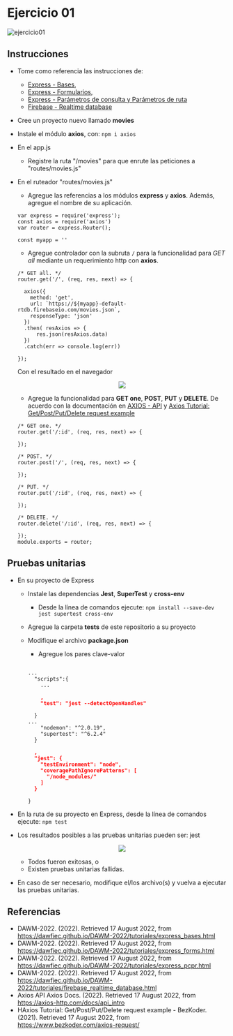 # Ejercicio 01

![ejercicio01](imagenes/ejercicio01.png)


## Instrucciones

* Tome como referencia las instrucciones de:

  + [Express - Bases](https://dawfiec.github.io/DAWM-2022/tutoriales/express_bases.html),
  + [Express - Formularios](https://dawfiec.github.io/DAWM-2022/tutoriales/express_forms.html),
  + [Express - Parámetros de consulta y Parámetros de ruta](https://dawfiec.github.io/DAWM-2022/tutoriales/express_pcpr.html)
  + [Firebase - Realtime database](https://dawfiec.github.io/DAWM-2022/tutoriales/firebase_realtime_database.html)

* Cree un proyecto nuevo llamado **movies**
* Instale el módulo **axios**, con: `npm i axios`
* En el app.js
  + Registre la ruta "/movies" para que enrute las peticiones a "routes/movies.js"

* En el ruteador "routes/movies.js" 

  + Agregue las referencias a los módulos **express** y **axios**. Además, agregue el nombre de su aplicación. 

  ```
  var express = require('express');
  const axios = require('axios')
  var router = express.Router();

  const myapp = ''
  ```  
  
  + Agregue controlador con la subruta `/` para la funcionalidad para _GET all_ mediante un requerimiento http con **axios**. 

  ```
  /* GET all. */
  router.get('/', (req, res, next) => {

    axios({
      method: 'get',
      url: `https://${myapp}-default-rtdb.firebaseio.com/movies.json`,
      responseType: 'json'
    })
    .then( resAxios => {
        res.json(resAxios.data)
    })
    .catch(err => console.log(err))

  });
  ```

  Con el resultado en el navegador

  <p align="center">  
    <img src="imagenes/GET-all.png">
  </p>

  + Agregue la funcionalidad para **GET one**, **POST**, **PUT** y **DELETE**. De acuerdo con la documentación en [AXIOS - API](https://axios-http.com/docs/api_intro) y [Axios Tutorial: Get/Post/Put/Delete request example](https://www.bezkoder.com/axios-request/)

  ```
  /* GET one. */
  router.get('/:id', (req, res, next) => {

  });

  /* POST. */
  router.post('/', (req, res, next) => {

  });

  /* PUT. */
  router.put('/:id', (req, res, next) => {

  });

  /* DELETE. */
  router.delete('/:id', (req, res, next) => {

  });
  module.exports = router;
  ``` 

## Pruebas unitarias

* En su proyecto de Express 
  + Instale las dependencias **Jest**, **SuperTest** y **cross-env**
    - Desde la línea de comandos ejecute: `npm install --save-dev jest supertest cross-env`
  + Agregue la carpeta **tests** de este repositorio a su proyecto 
  + Modifique el archivo **package.json**
    - Agregue los pares clave-valor

    <pre><code>
    ...
      "scripts":{
        ...
        <b style="color:red">
        ,
        "test": "jest --detectOpenHandles"
        </b>
      }
    ...
        "nodemon": "^2.0.19",
        "supertest": "^6.2.4"
      }
      <b style="color:red">
      ,
      "jest": {
        "testEnvironment": "node",
        "coveragePathIgnorePatterns": [
          "/node_modules/"
        ]
      }
      </b>
    }
    </code></pre> 

* En la ruta de su proyecto en Express, desde la línea de comandos ejecute: `npm test`
* Los resultados posibles a las pruebas unitarias pueden ser: jest
  
  <p align="center">
    <img src="imagenes/jest.png">
  </p>

  + Todos fueron exitosas, o
  + Existen pruebas unitarias fallidas.
* En caso de ser necesario, modifique el/los archivo(s) y vuelva a ejecutar las pruebas unitarias.

## Referencias 

* DAWM-2022. (2022). Retrieved 17 August 2022, from https://dawfiec.github.io/DAWM-2022/tutoriales/express_bases.html
* DAWM-2022. (2022). Retrieved 17 August 2022, from https://dawfiec.github.io/DAWM-2022/tutoriales/express_forms.html
* DAWM-2022. (2022). Retrieved 17 August 2022, from https://dawfiec.github.io/DAWM-2022/tutoriales/express_pcpr.html
* DAWM-2022. (2022). Retrieved 17 August 2022, from https://dawfiec.github.io/DAWM-2022/tutoriales/firebase_realtime_database.html
* Axios API Axios Docs. (2022). Retrieved 17 August 2022, from https://axios-http.com/docs/api_intro
* HAxios Tutorial: Get/Post/Put/Delete request example - BezKoder. (2021). Retrieved 17 August 2022, from https://www.bezkoder.com/axios-request/
